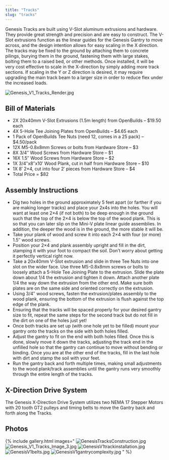 ```yaml
---
title: "Tracks"
slug: "tracks"
---
```


Genesis Tracks are built using V-Slot aluminum extrusions and hardware. They provide great strength and precision and are easy to construct. The V-Slot extrusions function as the linear guides for the Genesis Gantry to move across, and the design intention allows for easy scaling in the X direction. The tracks may be fixed to the ground by attaching them to concrete pilings, burying them in the ground, fastening them with large stakes, bolting them to a raised bed, or other methods. Once installed, it will be very cost effective to scale in the X-direction by simply adding more track sections. If scaling in the Y or Z direction is desired, it may require upgrading the main track beam to a larger size in order to reduce flex under the increased loads.

![Genesis_V1_Tracks_Render.jpg](_images/Genesis_V1_Tracks_Render.jpg)

## Bill of Materials
  * 2X 20x40mm V-Slot Extrusions (1.5m length) from OpenBuilds – $19.50 each
  * 4X 5-Hole Tee Joining Plates from OpenBuilds – $4.65 each
  * 1 Pack of OpenBuilds Tee Nuts (need 12, comes in a 25 pack) – $4.50/pack
  * 12X M5-0.8x8mm Screws or bolts from Hardware Store – $3
  * 8X 3/4″ Wood Screws from Hardware Store – $1
  * 16X 1.5″ Wood Screws from Hardware Store – $2
  * 1X 3/4″x8″x10′ Wood Plank, cut in half from Hardware Store – $10
  * 1X 8′ 2×4, cut into four 2′ pieces from Hardware Store – $4
  * Total Price = $82

## Assembly Instructions
  * Dig two holes in the ground approximately 5 feet apart (or farther if you are making longer tracks) and place your 2x4s into the holes. You will want at least one 2×4 (if not both) to be deep enough in the ground such that the top of the 2×4 is below the top of the wood plank. This is so that you can later slip on the Mini-V plate linear guide assemblies. In addition, the deeper the wood is in the ground, the more stable it will be.
  * Take your plank of wood and screw it into each 2×4 with four (or more) 1.5″ wood screws.
  * Position your 2×4 and plank assembly upright and fill in the dirt, stamping it with your foot to compact the soil. Don’t worry about getting it perfectly vertical right now.
  * Take a 20x40mm V-Slot extrusion and slide in three Tee Nuts into one slot on the wider face. Use three M5-0.8x8mm screws or bolts to loosely attach a 5-Hole Tee Joining Plate to the extrusion. Slide the plate down about 1/4 the extrusion and tighten it down. Attach another plate 1/4 the way down the extrusion from the other end. Make sure both plates are on the same side and oriented correctly on the extrusion.
  * Using 3/4″ wood screws, fasten the extrusion/plates assembly to the wood plank, ensuring the bottom of the extrusion is flush against the top edge of the plank.
  * Ensuring that the tracks will be spaced properly for your desired gantry size to fit, repeat the same steps for the second track but do not fill in the dirt on one of the holes just yet!
  * Once both tracks are set up (with one hole yet to be filled) mount your gantry onto the tracks on the side with both holes filled.
  * Adjust the gantry to fit on the end with both holes filled. Once this is done, slowly move it down the tracks, adjusting the track end in the unfilled hole so that the gantry can continue to move without bending or binding. Once you are at the other end of the tracks, fill in the last hole with dirt and stamp the soil with your feet.
  * Run the gantry back and forth multiple times, making small adjustments to the wood plank/track assemblies until the gantry runs very smoothly through the entire length of the tracks.

## X-Direction Drive System
The Genesis X-Direction Drive System utilizes two NEMA 17 Stepper Motors with 20 tooth GT2 pulleys and timing belts to move the Gantry back and forth along the Tracks.

## Photos

{% include gallery.html images="
![GenesisTracksConstruction.jpg](_images/GenesisTracksConstruction.jpg)
![Genesis_V1_Tracks_Image_3.jpg](_images/Genesis_V1_Tracks_Image_3.jpg)
![GenesisV1trackinstallation.jpg](_images/GenesisV1trackinstallation.jpg)
![GenesisV1belts.jpg](_images/GenesisV1belts.jpg)
![GenesisV1gantrycomplexity.jpg](_images/GenesisV1gantrycomplexity.jpg)
" %}

